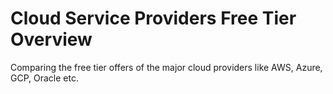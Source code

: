 # Cloud Service Providers Free Tier Overview
Comparing the free tier offers of the major cloud providers like AWS, Azure, GCP, Oracle etc.
